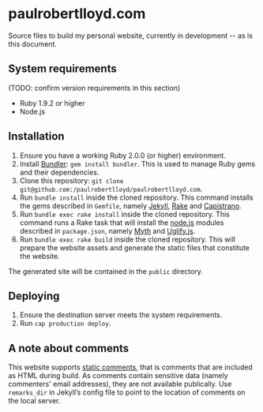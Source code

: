 # paulrobertlloyd.com

Source files to build my personal website, currently in development -- as is this document.

## System requirements
(TODO: confirm version requirements in this section)

* Ruby 1.9.2 or higher
* Node.js

## Installation

1. Ensure you have a working Ruby 2.0.0 (or higher) environment.
2. Install [Bundler][1]: `gem install bundler`. This is used to manage Ruby gems and their dependencies.
3. Clone this repository: `git clone git@github.com:/paulrobertlloyd/paulrobertlloyd.com`.
4. Run `bundle install` inside the cloned repository. This command installs the gems described in `Gemfile`, namely [Jekyll][2], [Rake][3] and [Capistrano][4].
5. Run `bundle exec rake install` inside the cloned repository. This command runs a Rake task that will install the [node.js][5] modules described in `package.json`, namely [Myth][6] and [Uglify.js][7].
6. Run `bundle exec rake build` inside the cloned repository. This will prepare the website assets and generate the static files that constitute the website.

The generated site will be contained in the `public` directory.

## Deploying

1. Ensure the destination server meets the system requirements.
2. Run `cap production deploy`.

## A note about comments

This website supports [static comments][8], that is comments that are included as HTML during build. As comments contain sensitive data (namely commenters' email addresses), they are not available publically. Use `remarks_dir` in Jekyll’s config file to point to the location of comments on the local server.

[1]: http://bundler.io "Bundler website"
[2]: https://jekyllrb.com "Jekyll repository"
[3]: http://rake.rubyforge.org "RAKE - Ruby Make"
[4]: http://capistranorb.com "Remote server automation and deployment"
[5]: http://nodejs.org "node.js website"
[6]: http://myth.io "Myth CSS preprocessor"
[7]: https://github.com/mishoo/UglifyJS "Uglify JS parser/compressor/beautifier"
[8]: https://github.com/mpalmer/jekyll-static-comments "Static comments"